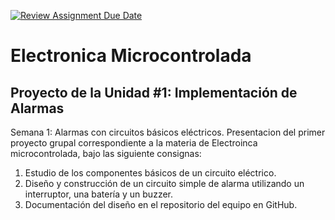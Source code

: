 [![Review Assignment Due Date](https://classroom.github.com/assets/deadline-readme-button-24ddc0f5d75046c5622901739e7c5dd533143b0c8e959d652212380cedb1ea36.svg)](https://classroom.github.com/a/sN4by2UL)

# Electronica Microcontrolada

## Proyecto de la Unidad #1: Implementación de Alarmas

Semana 1: Alarmas con circuitos básicos eléctricos.
Presentacion del primer proyecto grupal correspondiente a la materia de Electroinca microcontrolada, bajo las siguiente consignas:
1. Estudio de los componentes básicos de un circuito eléctrico.
2. Diseño y construcción de un circuito simple de alarma utilizando un
interruptor, una batería y un buzzer.
3. Documentación del diseño en el repositorio del equipo en GitHub.
